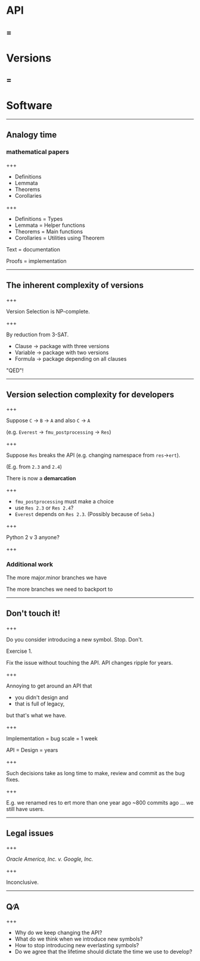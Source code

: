 # API
## =
# Versions
## =
# Software

---
## Analogy time
### mathematical papers

+++

* Definitions
* Lemmata
* Theorems
* Corollaries

+++

* Definitions = Types
* Lemmata = Helper functions
* Theorems = Main functions
* Corollaries = Utilities using Theorem

Text = documentation

Proofs = implementation

---

## The inherent complexity of versions

+++

Version Selection is NP-complete.

+++

By reduction from 3-SAT.

* Clause → package with three versions
* Variable → package with two versions
* Formula → package depending on all clauses

"QED"!

---

## Version selection complexity for developers

+++


Suppose `C` → `B` → `A` and also `C` → `A`

(e.g. `Everest` → `fmu_postprocessing` → `Res`)

+++

Suppose `Res` breaks the API (e.g. changing namespace from `res`→`ert`).

(E.g. from `2.3` and `2.4`)

There is now a **demarcation**

+++

* `fmu_postprocessing` must make a choice
 * use `Res 2.3` or `Res 2.4`?
* `Everest` depends on `Res 2.3`.  (Possibly because of `Seba`.)

+++

Python 2 v 3 anyone?

+++

### Additional work

The more major.minor branches we have

The more branches we need to backport to



---

## Don't touch it!

+++

Do you consider introducing a new symbol. Stop. Don't.

Exercise 1.

Fix the issue without touching the API.  API changes ripple for years.

+++

Annoying to get around an API that

* you didn't design and
* that is full of legacy,

but that's what we have.

+++

Implementation = bug scale = 1 week

API = Design = years

+++

Such decisions take as long time to make, review and commit as the bug fixes.

+++

E.g. we renamed res to ert more than one year ago ~800 commits ago ... we still
have users.

---

## Legal issues

+++

_Oracle America, Inc. v. Google, Inc._

+++

Inconclusive.

---

## Q∕A

+++

* Why do we keep changing the API?
* What do we think when we introduce new symbols?
* How to stop introducing new everlasting symbols?
* Do we agree that the lifetime should dictate the time we use to develop?
